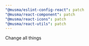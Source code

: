 ```yaml
---
"@musma/eslint-config-react": patch
"@musma/react-component": patch
"@musma/react-icons": patch
"@musma/react-utils": patch
---
```


Change all things
